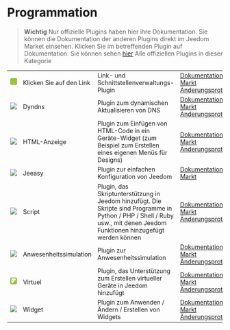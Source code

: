 
# Programmation


>**Wichtig**
>Nur offizielle Plugins haben hier ihre Dokumentation. Sie können die Dokumentation der anderen Plugins direkt im Jeedom Market einsehen. Klicken Sie im betreffenden Plugin auf Dokumentation.
>Sie können sehen [hier](https://market.jeedom.com/index.php?v=d&p=market&type=plugin&categorie=programming) Alle offiziellen Plugins in dieser Kategorie


| | | | |
|--- | --- | --- | ---|
|<img src="clink/clink_icon.png" class="pluginLogo" width="100" />|Klicken Sie auf den Link|Link- und Schnittstellenverwaltungs-Plugin|[Dokumentation](clink/index.md)<br/>[Markt](https://market.jeedom.com/index.php?v=d&p=market_display&id=1867)<br/>[Änderungsprotokoll](clink/changelog.md)|
|<img src="dyndns/dyndns_icon.png" class="pluginLogo" width="100" />|Dyndns|Plugin zum dynamischen Aktualisieren von DNS|[Dokumentation](dyndns/index.md)<br/>[Markt](https://market.jeedom.com/index.php?v=d&p=market_display&id=1928)<br/>[Änderungsprotokoll](dyndns/changelog.md)|
|<img src="htmldisplay/htmldisplay_icon.png" class="pluginLogo" width="100" />|HTML-Anzeige|Plugin zum Einfügen von HTML-Code in ein Geräte-Widget (zum Beispiel zum Erstellen eines eigenen Menüs für Designs)|[Dokumentation](htmldisplay/index.md)<br/>[Markt](https://market.jeedom.com/index.php?v=d&p=market_display&id=3843)<br/>[Änderungsprotokoll](htmldisplay/changelog.md)|
|<img src="jeeasy/jeeasy_icon.png" class="pluginLogo" width="100" />|Jeeasy|Plugin zur einfachen Konfiguration von Jeedom|[Dokumentation](jeeasy/index.md)<br/>[Markt](https://market.jeedom.com/index.php?v=d&p=market_display&id=3828)|
|<img src="script/script_icon.png" class="pluginLogo" width="100" />|Script|Plugin, das Skriptunterstützung in Jeedom hinzufügt. Die Skripte sind Programme in Python / PHP / Shell / Ruby usw., mit denen Jeedom Funktionen hinzugefügt werden können|[Dokumentation](script/index.md)<br/>[Markt](https://market.jeedom.com/index.php?v=d&p=market_display&id=20)<br/>[Änderungsprotokoll](script/changelog.md)|
|<img src="simupre/simupre_icon.png" class="pluginLogo" width="100" />|Anwesenheitssimulation|Plugin zur Anwesenheitssimulation|[Dokumentation](simupre/index.md)<br/>[Markt](https://market.jeedom.com/index.php?v=d&p=market_display&id=3762)<br/>[Änderungsprotokoll](simupre/changelog.md)|
|<img src="virtual/virtual_icon.png" class="pluginLogo" width="100" />|Virtuel|Plugin, das Unterstützung zum Erstellen virtueller Geräte in Jeedom hinzufügt|[Dokumentation](virtual/index.md)<br/>[Markt](https://market.jeedom.com/index.php?v=d&p=market_display&id=21)<br/>[Änderungsprotokoll](virtual/changelog.md)|
|<img src="widget/widget_icon.png" class="pluginLogo" width="100" />|Widget|Plugin zum Anwenden / Ändern / Erstellen von Widgets|[Dokumentation](widget/index.md)<br/>[Markt](https://market.jeedom.com/index.php?v=d&p=market_display&id=9)<br/>[Änderungsprotokoll](widget/changelog.md)|
